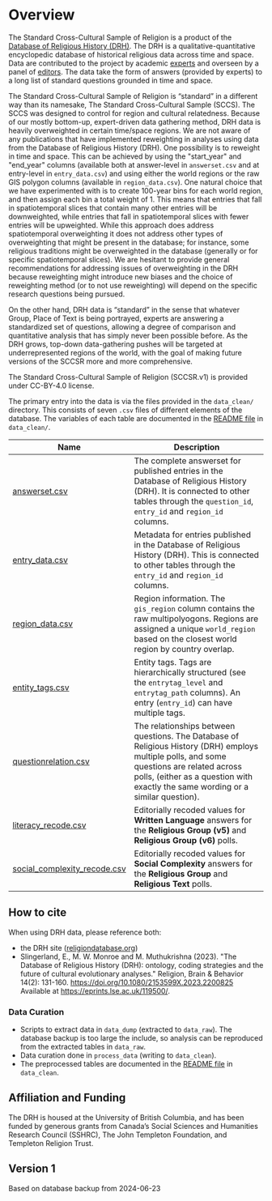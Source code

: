# Overview
The Standard Cross-Cultural Sample of Religion is a product of the [Database of Religious History (DRH)](https://religiondatabase.org). 
The DRH is a qualitative-quantitative encyclopedic database of historical religious data across time and space. 
Data are contributed to the project by academic [experts](https://religiondatabase.org/landing/about/people/experts) and overseen by a panel of [editors](https://religiondatabase.org/landing/about/people/editors).
The data take the form of answers (provided by experts) to a long list of standard questions grounded in time and space.

The Standard Cross-Cultural Sample of Religion is “standard” in a different way than its namesake, The Standard Cross-Cultural Sample (SCCS). 
The SCCS was designed to control for region and cultural relatedness. 
Because of our mostly bottom-up, expert-driven data gathering method, DRH data is heavily overweighted in certain time/space regions. 
We are not aware of any publications that have implemented reweighting in analyses using data from the Database of Religious History (DRH). One possibility is to reweight in time and space. This can be achieved by using the "start_year" and "end_year" columns (available both at answer-level in ``answerset.csv`` and at entry-level in ``entry_data.csv``) and using either the world regions or the raw GIS polygon columns (available in ``region_data.csv``). One natural choice that we have experimented with is to create 100-year bins for each world region, and then assign each bin a total weight of 1. This means that entries that fall in spatiotemporal slices that contain many other entries will be downweighted, while entries that fall in spatiotemporal slices with fewer entries will be upweighted. While this approach does address spatiotemporal overweighting it does not address other types of overweighting that might be present in the database; for instance, some religious traditions might be overweighted in the database (generally or for specific spatiotemporal slices). We are hesitant to provide general recommendations for addressing issues of overweighting in the DRH because reweighting might introduce new biases and the choice of reweighting method (or to not use reweighting) will depend on the specific research questions being pursued.

On the other hand, DRH data is “standard” in the sense that whatever Group, Place of Text is being portrayed, experts are answering a standardized set of questions, allowing a degree of comparison and quantitative analysis that has simply never been possible before. 
As the DRH grows, top-down data-gathering pushes will be targeted at underrepresented regions of the world, with the goal of making future versions of the SCCSR more and more comprehensive. 

The Standard Cross-Cultural Sample of Religion (SCCSR.v1) is provided under CC-BY-4.0 license. 

The primary entry into the data is via the files provided in the `data_clean/` directory.
This consists of seven `.csv` files of different elements of the database. 
The variables of each table are documented in the [README file](https://github.com/religionhistory/drh-data-dump/blob/main/data_clean/README.md) in `data_clean/`. 

Name | Description
 --- | --- 
[answerset.csv](./data_clean/answerset.csv) | The complete answerset for published entries in the Database of Religious History (DRH). It is connected to other tables through the `question_id`, `entry_id` and `region_id` columns. 
[entry_data.csv](./data_clean/entry_data.csv) | Metadata for entries published in the Database of Religious History (DRH). This is connected to other tables through the `entry_id` and `region_id` columns.
[region_data.csv](./data_clean/region_data.csv) | Region information. The `gis_region` column contains the raw multipolyogons. Regions are assigned a unique `world_region` based on the closest world region by country overlap.
[entity_tags.csv](./data_clean/entity_tags.csv) | Entity tags. Tags are hierarchically structured (see the `entrytag_level` and `entrytag_path` columns). An entry (`entry_id`) can have multiple tags. 
[questionrelation.csv](./data_clean/questionrelation.csv) | The relationships between questions. The Database of Religious History (DRH) employs multiple polls, and some questions are related across polls, (either as a question with exactly the same wording or a similar question). 
[literacy_recode.csv](./data_clean/questionrelation.csv) | Editorially recoded values for **Written Language** answers for the **Religious Group (v5)** and **Religious Group (v6)** polls. 
[social_complexity_recode.csv](./data_clean/questionrelation.csv) | Editorially recoded values for **Social Complexity** answers for the **Religious Group** and **Religious Text** polls. 

## How to cite
When using DRH data, please reference both: 

* the DRH site ([religiondatabase.org](https://religiondatabase.org))
* Slingerland, E., M. W. Monroe and M. Muthukrishna (2023). "The Database of Religious History (DRH): ontology, coding strategies and the future of cultural evolutionary analyses." Religion, Brain & Behavior 14(2): 131-160. https://doi.org/10.1080/2153599X.2023.2200825 Available at https://eprints.lse.ac.uk/119500/.

### Data Curation
* Scripts to extract data in `data_dump` (extracted to `data_raw`). The database backup is too large the include, so analysis can be reproduced from the extracted tables in `data_raw`. 
* Data curation done in `process_data` (writing to `data_clean`). 
* The preprocessed tables are documented in the [README file](data_clean/README.md) in `data_clean`. 

## Affiliation and Funding
The DRH is housed at the University of British Columbia, and has been funded by generous grants from Canada’s Social Sciences and Humanities Research Council (SSHRC), The John Templeton Foundation, and Templeton Religion Trust.

## Version 1
Based on database backup from 2024-06-23
